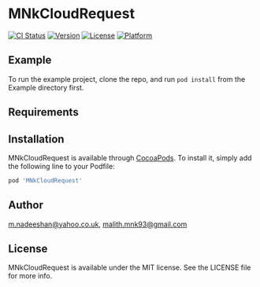 # MNkCloudRequest

[![CI Status](https://img.shields.io/travis/m.nadeeshan@yahoo.co.uk/MNkCloudRequest.svg?style=flat)](https://travis-ci.org/m.nadeeshan@yahoo.co.uk/MNkCloudRequest)
[![Version](https://img.shields.io/cocoapods/v/MNkCloudRequest.svg?style=flat)](https://cocoapods.org/pods/MNkCloudRequest)
[![License](https://img.shields.io/cocoapods/l/MNkCloudRequest.svg?style=flat)](https://cocoapods.org/pods/MNkCloudRequest)
[![Platform](https://img.shields.io/cocoapods/p/MNkCloudRequest.svg?style=flat)](https://cocoapods.org/pods/MNkCloudRequest)

## Example

To run the example project, clone the repo, and run `pod install` from the Example directory first.

## Requirements

## Installation

MNkCloudRequest is available through [CocoaPods](https://cocoapods.org). To install
it, simply add the following line to your Podfile:

```ruby
pod 'MNkCloudRequest'
```

## Author

m.nadeeshan@yahoo.co.uk, malith.mnk93@gmail.com

## License

MNkCloudRequest is available under the MIT license. See the LICENSE file for more info.
